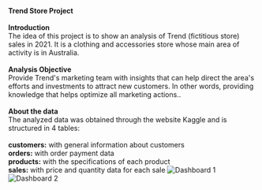 </h1><b>Trend Store Project</b></h1>
</br>
</br>
</h2><b>Introduction</b></h2>
</br>
The idea of this project is to show an analysis of Trend (fictitious store) sales in 2021. It is a clothing and accessories store whose main area of activity is in Australia.
</br>
</br>
</h2><b>Analysis Objective</b></h2>
</br>
Provide Trend's marketing team with insights that can help direct the area's efforts and investments to attract new customers. In other words, providing knowledge that helps optimize all marketing actions..
</br>
</br>
</h2><b>About the data</b></h2>
</br>
The analyzed data was obtained through the website Kaggle and is structured in 4 tables:
</br>
</br>
<b>customers:</b> with general information about customers
</br>
<b>orders:</b> with order payment data
</br>
<b>products:</b> with the specifications of each product
</br>
<b>sales:</b> with price and quantity data for each sale


<img src="https://imgur.com/a/zuaFiB5" alt="Dashboard 1">
</br>
<img src="https://imgur.com/z53Tdp1" alt="Dashboard 2">

